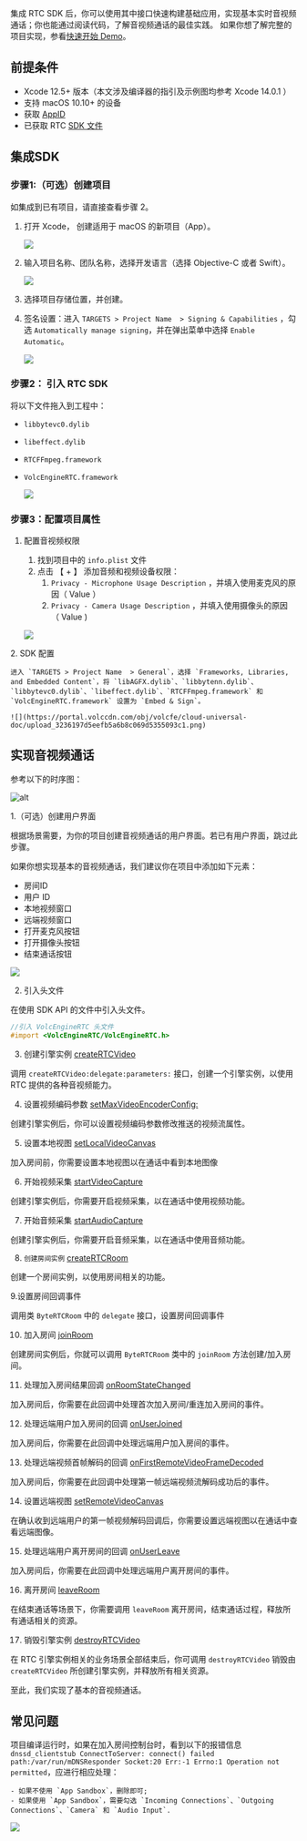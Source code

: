 集成 RTC SDK 后，你可以使用其中接口快速构建基础应用，实现基本实时音视频通话；你也能通过阅读代码，了解音视频通话的最佳实践。 
如果你想了解完整的项目实现，参看[快速开始 Demo](75707.md#下载快速开始-demo)。

## 前提条件

- Xcode 12.5+ 版本（本文涉及编译器的指引及示例图均参考 Xcode 14.0.1 ）
- 支持 macOS 10.10+ 的设备
- 获取 [AppID](69865)
- 已获取 RTC [SDK 文件](75707.md#下载-sdk)
	

## 集成SDK

### 步骤1:（可选）创建项目

如集成到已有项目，请直接查看步骤 2。

1. 打开 Xcode， 创建适用于 macOS 的新项目（App）。
	
	![](https://portal.volccdn.com/obj/volcfe/cloud-universal-doc/upload_e11292f859f1ee4210fa492dde4179db.png)
	
2. 输入项目名称、团队名称，选择开发语言（选择 Objective-C 或者 Swift）。
	
	![](https://portal.volccdn.com/obj/volcfe/cloud-universal-doc/upload_686c4cc3da2ad1b10c39f75b19b0fb05.png)
	
3. 选择项目存储位置，并创建。
	
4. 签名设置：进入 `TARGETS > Project Name  > Signing & Capabilities` ，勾选 `Automatically manage signing`，并在弹出菜单中选择 `Enable Automatic`。
	
	![](https://portal.volccdn.com/obj/volcfe/cloud-universal-doc/upload_65e023eab38e38e6b3e043f73f37d383.png)
	

### 步骤2： 引入 RTC SDK

将以下文件拖入到工程中：

- `libbytevc0.dylib`
- `libeffect.dylib`
- `RTCFFmpeg.framework`
- `VolcEngineRTC.framework`

	![](https://portal.volccdn.com/obj/volcfe/cloud-universal-doc/upload_5f81c1960550299a017c1a7757ca7f46.png)

### 步骤3：配置项目属性

1. 配置音视频权限
	1. 找到项目中的 `info.plist` 文件
	2. 点击 【 + 】 添加音频和视频设备权限：
		1. `Privacy - Microphone Usage Description` ，并填入使用麦克风的原因（ Value ）
		2. `Privacy - Camera Usage Description` ，并填入使用摄像头的原因（ Value )
			
	![](https://portal.volccdn.com/obj/volcfe/cloud-universal-doc/upload_16538d56e48ba96a73295c5d7217ecbb.png)
	
<span id="depencency"></span>
2. SDK 配置

    进入 `TARGETS > Project Name  > General`，选择 `Frameworks, Libraries, and Embedded Content`，将 `libAGFX.dylib`、`libbytenn.dylib`、`libbytevc0.dylib`、`libeffect.dylib`、`RTCFFmpeg.framework` 和 `VolcEngineRTC.framework` 设置为 `Embed & Sign`。

    ![](https://portal.volccdn.com/obj/volcfe/cloud-universal-doc/upload_3236197d5eefb5a6b8c069d5355093c1.png)
	

## 实现音视频通话

参考以下的时序图：

![alt](https://portal.volccdn.com/obj/volcfe/cloud-universal-doc/upload_1718959ff89738d318579b0e8f9a53c1.png)

1.（可选）创建用户界面

根据场景需要，为你的项目创建音视频通话的用户界面。若已有用户界面，跳过此步骤。

如果你想实现基本的音视频通话，我们建议你在项目中添加如下元素：

- 房间ID
- 用户 ID
- 本地视频窗口
- 远端视频窗口
- 打开麦克风按钮
- 打开摄像头按钮
- 结束通话按钮
	
![](https://portal.volccdn.com/obj/volcfe/cloud-universal-doc/upload_6e51654527d8565b573c0dc26b925997.png)

2. 引入头文件

在使用 SDK API 的文件中引入头文件。

```objectivec
//引入 VolcEngineRTC 头文件
#import <VolcEngineRTC/VolcEngineRTC.h>
```

3. 创建引擎实例 [createRTCVideo](macOS-api.md#ByteRTCVideo-creatertcvideo-delegate-parameters)

调用 `createRTCVideo:delegate:parameters:` 接口，创建一个引擎实例，以使用 RTC 提供的各种音视频能力。

4. 设置视频编码参数 [setMaxVideoEncoderConfig:](macOS-api.md#ByteRTCVideo-setmaxvideoencoderconfig)

创建引擎实例后，你可以设置视频编码参数修改推送的视频流属性。

5. 设置本地视图 [setLocalVideoCanvas](macOS-api.md#ByteRTCVideo-setlocalvideocanvas-withcanvas)

加入房间前，你需要设置本地视图以在通话中看到本地图像

6. 开始视频采集 [startVideoCapture](macOS-api.md#ByteRTCVideo-startvideocapture)

创建引擎实例后，你需要开启视频采集，以在通话中使用视频功能。

7. 开始音频采集 [startAudioCapture](macOS-api.md#startaudiocapture)

创建引擎实例后，你需要开启音频采集，以在通话中使用音频功能。

8. `创建房间实例` [createRTCRoom](macOS-api.md#creatertcroom)

创建一个房间实例，以使用房间相关的功能。

9.设置房间回调事件

调用类 `ByteRTCRoom` 中的 `delegate` 接口，设置房间回调事件

10. 加入房间 [joinRoom](macOS-api.md#ByteRTCRoom-joinroom-userinfo-roomconfig)

创建房间实例后，你就可以调用 `ByteRTCRoom` 类中的 `joinRoom` 方法创建/加入房间。

11. 处理加入房间结果回调 [onRoomStateChanged](macOS-callback.md#ByteRTCRoomDelegate-rtcroom-onroomstatechanged-withuid-state-extrainfo)

加入房间后，你需要在此回调中处理首次加入房间/重连加入房间的事件。

12. 处理远端用户加入房间的回调 [onUserJoined](macOS-callback.md#ByteRTCRoomDelegate-rtcroom-onuserjoined-elapsed)

加入房间后，你需要在此回调中处理远端用户加入房间的事件。

13. 处理远端视频首帧解码的回调 [onFirstRemoteVideoFrameDecoded](macOS-callback.md#ByteRTCVideoDelegate-rtcengine-onfirstremotevideoframedecoded-withframeinfo)

加入房间后，你需要在此回调中处理第一帧远端视频流解码成功后的事件。

14. 设置远端视图 [setRemoteVideoCanvas](macOS-api.md#ByteRTCVideo-setremotevideocanvas-withindex-withcanvas)

在确认收到远端用户的第一帧视频解码回调后，你需要设置远端视图以在通话中查看远端图像。

15. 处理远端用户离开房间的回调 [onUserLeave](macOS-callback.md#ByteRTCRoomDelegate-rtcroom-onuserleave-reason)

加入房间后，你需要在此回调中处理远端用户离开房间的事件。

16. 离开房间 [leaveRoom](macOS-api.md#ByteRTCRoom-leaveroom)

在结束通话等场景下，你需要调用 `leaveRoom` 离开房间，结束通话过程，释放所有通话相关的资源。

17. 销毁引擎实例 [destroyRTCVideo](macOS-api.md#ByteRTCVideo-destroyrtcvideo)

在 RTC 引擎实例相关的业务场景全部结束后，你可调用 `destroyRTCVideo` 销毁由 `createRTCVideo` 所创建引擎实例，并释放所有相关资源。

至此，我们实现了基本的音视频通话。

## 常见问题

项目编译运行时，如果在加入房间控制台时，看到以下的报错信息 `dnssd_clientstub ConnectToServer: connect() failed path:/var/run/mDNSResponder Socket:20 Err:-1 Errno:1 Operation not permitted`，应进行相应处理：

	- 如果不使用 `App Sandbox`，删除即可;
	- 如果使用 `App Sandbox`，需要勾选 `Incoming Connections`、`Outgoing Connections`、`Camera` 和 `Audio Input`.

![](https://portal.volccdn.com/obj/volcfe/cloud-universal-doc/upload_0e655fc6085f9ddcca34f0abf9eeef89.png)